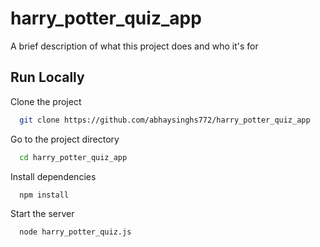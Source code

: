 
# harry_potter_quiz_app

A brief description of what this project does and who it's for


## Run Locally

Clone the project

```bash
  git clone https://github.com/abhaysinghs772/harry_potter_quiz_app
```

Go to the project directory

```bash
  cd harry_potter_quiz_app
```

Install dependencies

```bash
  npm install
```

Start the server

```bash
  node harry_potter_quiz.js
```

  